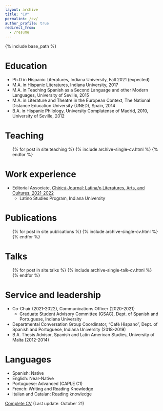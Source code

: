 ```yaml
---
layout: archive
title: "CV"
permalink: /cv/
author_profile: true
redirect_from:
  - /resume
---
```


{% include base_path %}

Education
======
* Ph.D in Hispanic Literatures, Indiana University, Fall 2021 (expected)
* M.A. in Hispanic Literatures, Indiana University, 2017
* M.A. in Teaching Spanish as a Second Language and other Modern Languages, University of Seville, 2015
* M.A. in Literature and Theatre in the European Context, The National Distance Education University (UNED), Spain, 2014
* B.A. in Hispanic Philology, University Complutense of Madrid, 2010, University of Seville, 2012

Teaching
======
  <ul>{% for post in site.teaching %}
    {% include archive-single-cv.html %}
  {% endfor %}</ul>

Work experience
======
* Editorial Associate, [Chiricú Journal: Latina/o Literatures, Arts, and Cultures, 2021-2022](https://scholarworks.iu.edu/iupjournals/index.php/chiricu)
  * Latino Studies Program, Indiana University

Publications
======
  <ul>{% for post in site.publications %}
    {% include archive-single-cv.html %}
  {% endfor %}</ul>
  
Talks
======
  <ul>{% for post in site.talks %}
    {% include archive-single-talk-cv.html %}
  {% endfor %}</ul>
  
Service and leadership
======
* Co-Chair (2021-2022), Communications Officer (2020-2021)
  * Graduate Student Advisory Committee (GSAC), Dept. of Spanish and Portuguese, Indiana University
* Departmental Conversation Group Coordinator, “Café Hispano”, Dept. of Spanish and Portuguese, Indiana University (2018-2019)
* B.A. Thesis Advisor, Spanish and Latin American Studies, University of Malta (2012-2014)

Languages
======
* Spanish: Native
* English: Near-Native
* Portuguese: Advanced (CAPLE C1)
* French: Writing and Reading Knowledge
* Italian and Catalan: Reading knowledge

[Complete CV](/_pages/CV%20Fall%202021%20Research.pdf) (Last update: October 21)



